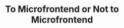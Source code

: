 ---
title: "To Microfrontend or Not to Microfrontend"
slug: "to-microfrontend-or-not-to-microfrontend"
draft: false
is_upcoming: false
event_date: "2023-04-21"
image: "img/resources/microfrontends-react-miami.jpg"
name: "To Micro-Frontend or Not to Micro-Frontend 5 Questions to Ask First at React Miami 2023"
description: "Although some may claim microservices are dead, micro-frontends are gaining steam in the React community and amongst frontend developers as a whole. Having applications devoted to small services or specific parts of a website can make it easier and faster to ship updates. However, before choosing to adopt the micro frontend architecture there are questions teams should consider, like how to handle code and dependency duplication and how to ensure consistency across multiple apps. In this talk, I’ll present 5 questions to ask yourself before working with micro-frontends that will help you decide if it’s the optimal solution for your team."
events: ['Conference Talk']
registration_link: 
call_to_action: 
video_link: https://www.youtube.com/embed/u6AIHM7ozQQ?si=uSZZCtByTAHZ7gTS
audio_link: 
categories: ['Video']
presenters: ['Danielle Maxwell']
topics: ['Micro-Frontend', 'React Miami']
---